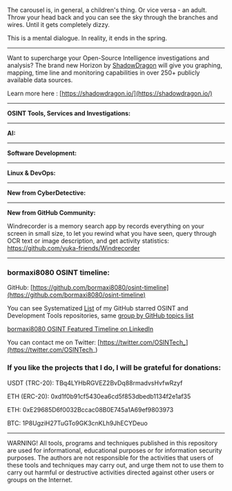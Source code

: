 
The carousel is, in general, a children's thing. Or vice versa - an adult. Throw your head back and you can see the sky through the branches and wires. Until it gets completely dizzy.

This is a mental dialogue. In reality, it ends in the spring.

----

Want to supercharge your Open-Source Intelligence investigations and analysis? The brand new Horizon by [ShadowDragon](https://www.linkedin.com/company/shadowdragon/) will give you graphing, mapping, time line and monitoring capabilities in over 250+ publicly available data sources.  
  
Learn more here : [https://shadowdragon.io/](https://shadowdragon.io/)

----

**OSINT Tools, Services and Investigations:**



----

**AI:**



---

**Software Development:**



----

**Linux & DevOps:**



----

**New from CyberDetective:**



----

**New from GitHub Community:**

Windrecorder is a memory search app by records everything on your screen in small size, to let you rewind what you have seen, query through OCR text or image description, and get activity statistics: https://github.com/yuka-friends/Windrecorder

----
### bormaxi8080 OSINT timeline:

GitHub: [https://github.com/bormaxi8080/osint-timeline](https://github.com/bormaxi8080/osint-timeline)

You can see Systematized [List](https://github.com/bormaxi8080/github-starred-repos-builder/blob/main/starred_repos.md) of my GitHub starred OSINT and Development Tools repositories, same [group by GitHub topics list](https://github.com/bormaxi8080/starred)

[bormaxi8080 OSINT Featured Timeline on LinkedIn](https://www.linkedin.com/in/osintech/details/featured/)

You can contact me on Twitter: [https://twitter.com/OSINTech_](https://twitter.com/OSINTech_)
### If you like the projects that I do, I will be grateful for donations:

USDT (TRC-20): TBq4LYHbRGVEZ2BvDq88rmadvsHvfwRzyf

ETH (ERC-20): 0xd1f0b91cf5430ea6cd5f853dbedb1134f2e1af35

ETH: 0xE29685D6f0032Bccac08B0E745a1A69ef9803973

BTC: 1P8UgziH27TuGTo9GK3cnKLh9JhECYDeuo

----

WARNING! All tools, programs and techniques published in this repository are used for informational, educational purposes or for information security purposes. The authors are not responsible for the activities that users of these tools and techniques may carry out, and urge them not to use them to carry out harmful or destructive activities directed against other users or groups on the Internet.
